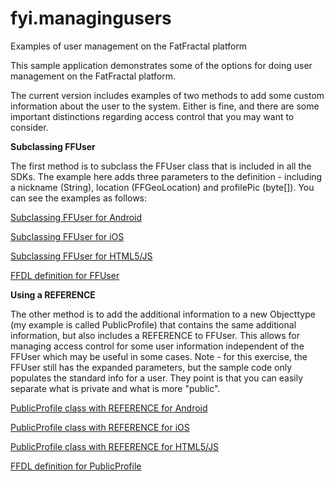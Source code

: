 fyi.managingusers
=================

Examples of user management on the FatFractal platform

This sample application demonstrates some of the options for doing user management on the FatFractal platform. 

The current version includes examples of two methods to add some custom information about the user to the system. Either is fine, and there are some important distinctions regarding access control that you may want to consider.

<strong>Subclassing FFUser</strong>

The first method is to subclass the FFUser class that is included in all the SDKs. The example here adds three parameters to the definition - including a nickname (String), location (FFGeoLocation) and profilePic (byte[]). You can see the examples as follows:

<a href = https://github.com/FatFractal/fyi.managingusers/blob/master/ManagingUsersAndroidApp/src/com/fatfractal/fyi/managingusers/androidapp/model/MyFFUser.java>Subclassing FFUser for Android</a>

<a href = https://github.com/FatFractal/fyi.managingusers/blob/master/ManagingUsersIOSApp/ManagingUsersIOSApp/MyFFUser.h>Subclassing FFUser for iOS</a>

<a href = https://github.com/FatFractal/fyi.managingusers/blob/master/webapp/js/models.js#lines-1-14>Subclassing FFUser for HTML5/JS</a>

<a href = https://github.com/FatFractal/fyi.managingusers/blob/master/ff-config/application.ffdl#line-21>FFDL definition for FFUser</a>

<strong>Using a REFERENCE</strong>

The other method is to add the additional information to a new Objecttype (my example is called PublicProfile) that contains the same additional information, but also includes a REFERENCE to FFUser. This allows for managing access control for some user information independent of the FFUser which may be useful in some cases. Note - for this exercise, the FFUser still has the expanded parameters, but the sample code only populates the standard info for a user. They point is that you can easily separate what is private and what is more "public".

<a href = https://github.com/FatFractal/fyi.managingusers/blob/master/ManagingUsersAndroidApp/src/com/fatfractal/fyi/managingusers/androidapp/model/PublicProfile.java>PublicProfile class with REFERENCE for Android</a>

<a href = https://github.com/FatFractal/fyi.managingusers/blob/master/ManagingUsersIOSApp/ManagingUsersIOSApp/PublicProfile.h>PublicProfile class with REFERENCE for iOS</a>

<a href = https://github.com/FatFractal/fyi.managingusers/blob/master/webapp/js/models.js#lines-16-28>PublicProfile class with REFERENCE for HTML5/JS</a>

<a href = https://github.com/FatFractal/fyi.managingusers/blob/master/ff-config/application.ffdl#line-25>FFDL definition for PublicProfile</a>


